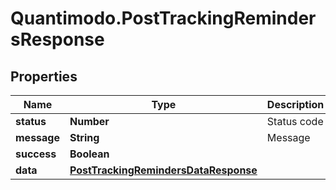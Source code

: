 # Quantimodo.PostTrackingRemindersResponse

## Properties
Name | Type | Description | Notes
------------ | ------------- | ------------- | -------------
**status** | **Number** | Status code | 
**message** | **String** | Message | [optional] 
**success** | **Boolean** |  | 
**data** | [**PostTrackingRemindersDataResponse**](PostTrackingRemindersDataResponse.md) |  | [optional] 


